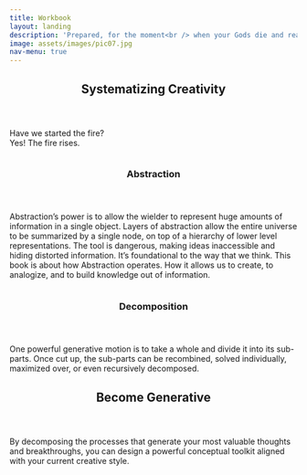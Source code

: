 ```yaml
---
title: Workbook
layout: landing
description: 'Prepared, for the moment<br /> when your Gods die and reality breaks in your hands.'
image: assets/images/pic07.jpg
nav-menu: true
---
```


<!-- Main -->
<div id="main">

<!-- One -->
<section id="one">
	<div class="inner">
		<header class="major">
			<h2>Systematizing Creativity</h2>
		</header>
		<p>Have we started the fire? <br> Yes! The fire rises.</p>
	</div>
</section>

<!-- Two -->
<section id="two" class="spotlights">
	<section>
		<a href="generic.html" class="image">
			<img src="assets/images/pic08.jpg" alt="" data-position="center center" />
		</a>
		<div class="content">
			<div class="inner">
				<header class="major">
					<h3>Abstraction</h3>
				</header>
				<p>Abstraction’s power is to allow the wielder to represent huge amounts of information in a single object. Layers of abstraction allow the entire universe to be summarized by a single node, on top of a hierarchy of lower level representations. The tool is dangerous, making ideas inaccessible and hiding distorted information. It’s foundational to the way that we think. This book is about how Abstraction operates. How it allows us to create, to analogize, and to build knowledge out of information.</p>
				<ul class="actions">
					<!-- <li><a href="generic.html" class="button">Learn more</a></li> -->
				</ul>
			</div>
		</div>
	</section>
	<section>
		<a href="generic.html" class="image">
			<img src="assets/images/pic09.jpg" alt="" data-position="top center" />
		</a>
		<div class="content">
			<div class="inner">
				<header class="major">
					<h3>Decomposition</h3>
				</header>
				<p>One powerful generative motion is to take a whole and divide it into its sub-parts. Once cut up, the sub-parts can be recombined, solved individually, maximized over, or even recursively decomposed.</p>
				<ul class="actions">
					<!-- <li><a href="generic.html" class="button">Learn more</a></li> -->
				</ul>
			</div>
		</div>
	</section>
</section>

<!-- Three -->
<section id="three">
	<div class="inner">
		<header class="major">
			<h2>Become Generative</h2>
		</header>
		<p>By decomposing the processes that generate your most valuable thoughts and breakthroughs, you can design a powerful conceptual toolkit aligned with your current creative style.</p>
		<ul class="actions">
			<!-- <li><a href="generic.html" class="button next">Get Started</a></li> -->
		</ul>
	</div>
</section>

</div>

